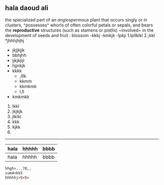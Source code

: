 ## hala daoud ali 

the specialized part of an *angiospermous* plant that occurs singly or in clusters, ^possesses^ whorls of often colorful petals or sepals, and bears the **reproductive** structures (such as stamens or pistils) ~involved~ in the development of seeds and fruit : blossom
-kkkj
-kmkjk
-lpkji
1.lpllklkl
2.;kkl
   *jhhhjhjhj
   * jkjjkjjk
   * bbhjhh
   * jjkjkjiji
   * hjjnkjk
   * kkkk 
     * ,lllk
     * kkmm
     * kkmkmk
     * l,ll
   * kmkmkk
  1. lkkl
  2. jkjkjk
  3. jlklkl
  4. kkk
  5. kjkk
  6. 
___


| hala | hhhhh | bbbb |
| ---- | ----- | ---- |
| hala | hhhhh | bbbb |


```html
hhgh>...78,,
sum4>kk5
hhhhhj>5<5>
```
